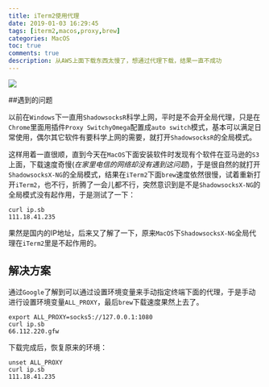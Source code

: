 ```yaml
---
title: iTerm2使用代理
date: 2019-01-03 16:29:45
tags: [iterm2,macos,proxy,brew]
categories: MacOS
toc: true
comments: true
description: 从AWS上面下载东西太慢了，想通过代理下载，结果一直不成功
---
```


<img src="https://asset-1258390188.cos.ap-shanghai.myqcloud.com/iterm2-proxy.gif"/>

<!--more-->

##遇到的问题

以前在`Windows`下一直用`ShadowsocksR`科学上网，平时是不会开全局代理，只是在`Chrome`里面用插件`Proxy SwitchyOmega`配置成`auto switch`模式，基本可以满足日常使用，偶尔其它软件有要科学上网的需要，就打开`ShadowsocksR`的全局模式。

这样用着一直很顺，直到今天在`MacOS`下面安装软件时发现有个软件在亚马逊的`S3`上面，下载速度奇慢(*在家里电信的网络却没有遇到这问题*)，于是很自然的就打开`ShadowsocksX-NG`的全局模式，结果在`iTerm2`下面`brew`速度依然很慢，试着重新打开`iTerm2`，也不行，折腾了一会儿都不行，突然意识到是不是`ShadowsocksX-NG`的全局模式没有起作用，于是测试了一下：

```shell 
curl ip.sb
111.18.41.235
```

果然是国内的IP地址，后来又了解了一下，原来`MacOS`下`ShadowsocksX-NG`全局代理在`iTerm2`里是不起作用的。

## 解决方案

通过`Google`了解到可以通过设置环境变量来手动指定终端下面的代理，于是手动进行设置环境变量`ALL_PROXY`，最后`brew`下载速度果然上去了。

```shell 
export ALL_PROXY=socks5://127.0.0.1:1080
curl ip.sb
66.112.220.gfw

```

下载完成后，恢复原来的环境：

```shell 
unset ALL_PROXY
curl ip.sb
111.18.41.235
```

